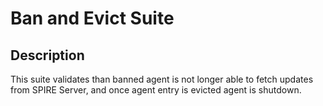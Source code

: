# Ban and Evict Suite

## Description

This suite validates than banned agent is not longer able to fetch updates from SPIRE Server,
and once agent entry is evicted agent is shutdown.
